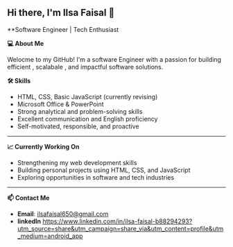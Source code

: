 ## Hi there, I'm Ilsa Faisal 👋

**Software Engineer | Tech Enthusiast

**💻 About Me**

Welocme to my GitHub! I'm a software Engineer with a passion for building efficient , scalabale , and impactful software solutions.


**🛠️ Skills**  
- HTML, CSS, Basic JavaScript (currently revising)  
- Microsoft Office & PowerPoint  
- Strong analytical and problem-solving skills  
- Excellent communication and English proficiency  
- Self-motivated, responsible, and proactive  

---

**📈 Currently Working On**  
- Strengthening my web development skills  
- Building personal projects using HTML, CSS, and JavaScript  
- Exploring opportunities in software and tech industries  

---

**📫 Contact Me**  
- **Email**: ilsafaisal650@gmail.com
- **linkedln** https://www.linkedin.com/in/ilsa-faisal-b88294293?utm_source=share&utm_campaign=share_via&utm_content=profile&utm_medium=android_app 



